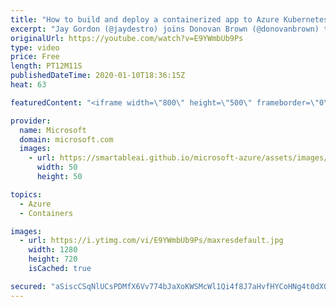```yaml
---
title: "How to build and deploy a containerized app to Azure Kubernetes Service (AKS) | Azure Friday"
excerpt: "Jay Gordon (@jaydestro) joins Donovan Brown (@donovanbrown) to show how to build a containerized React application and deploy it to production with Azure Kubernetes Service. He'll also show how to configure an Azure Active Directory service principal to enable Role-Based Authentication, which enables"
originalUrl: https://youtube.com/watch?v=E9YWmbUb9Ps
type: video
price: Free
length: PT12M11S
publishedDateTime: 2020-01-10T18:36:15Z
heat: 63

featuredContent: "<iframe width=\"800\" height=\"500\" frameborder=\"0\" src=\"https://www.youtube.com/embed/E9YWmbUb9Ps\" allow=\"accelerometer; autoplay; encrypted-media; gyroscope; picture-in-picture\" allowfullscreen></iframe>"

provider:
  name: Microsoft
  domain: microsoft.com
  images:
    - url: https://smartableai.github.io/microsoft-azure/assets/images/organizations/microsoft.com-50x50.jpg
      width: 50
      height: 50

topics:
  - Azure
  - Containers

images:
  - url: https://i.ytimg.com/vi/E9YWmbUb9Ps/maxresdefault.jpg
    width: 1280
    height: 720
    isCached: true

secured: "aSiscCSqNlUCsPDMfX6Vv774bJaXoKWSMcWl1Qi4f8J7aHvfHYCoHNg4t0dXO5ZaWTNyqXya5b40qM8nyQAdo0fEn5+cyU2JGLuaGrpHoo/8ijpX5LcN7lNRP1wm0mDp3SI8sa9nbFJ20JDblFy1lvInTQCXzYsHrQJPId15O9jmO5prlwVC4tBpO2p+ThUGAj0hf4v95IP1bxICHYTV9NIFJZ17s9LVpI5VJJttGg873PnAbmoQle1i7QSVuNKidBihqdghaN81U82fF5QjM+3hOP79imxRSMCTBURRXMhxxtjXCVajYrenpWrAdNGu4eddRs2ePHojmtIOMhFDWiZgsLsrteI4eNlnOag1H3ZKoZLSzd+i07wz2tTv2YiGkRKkjaPZgkDQwhqLjHcRGOP9BBItEd4nuS2oQgY2GR0=;anDBkjzEtN1br271pHvS0Q=="
---
```


